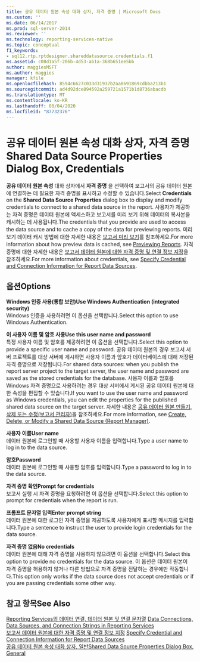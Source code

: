 ```yaml
---
title: 공유 데이터 원본 속성 대화 상자, 자격 증명 | Microsoft Docs
ms.custom: ''
ms.date: 06/14/2017
ms.prod: sql-server-2014
ms.reviewer: ''
ms.technology: reporting-services-native
ms.topic: conceptual
f1_keywords:
- sql12.rtp.rptdesigner.shareddatasource.credentials.f1
ms.assetid: c08d1a5f-206b-4d53-ab1a-368b651ee5bb
author: maggiesMSFT
ms.author: maggies
manager: kfile
ms.openlocfilehash: 8594c6627c033d31937b2aa8691869cdbba213b1
ms.sourcegitcommit: ad4d92dce894592a259721a1571b1d8736abacdb
ms.translationtype: MT
ms.contentlocale: ko-KR
ms.lasthandoff: 08/04/2020
ms.locfileid: "87732376"
---
```

# <a name="shared-data-source-properties-dialog-box-credentials"></a><span data-ttu-id="b7364-102">공유 데이터 원본 속성 대화 상자, 자격 증명</span><span class="sxs-lookup"><span data-stu-id="b7364-102">Shared Data Source Properties Dialog Box, Credentials</span></span>
  <span data-ttu-id="b7364-103">**공유 데이터 원본 속성** 대화 상자에서 **자격 증명** 을 선택하여 보고서의 공유 데이터 원본에 연결하는 데 필요한 자격 증명을 표시하고 수정할 수 있습니다.</span><span class="sxs-lookup"><span data-stu-id="b7364-103">Select **Credentials** on the **Shared Data Source Properties** dialog box to display and modify credentials to connect to a shared data source in the report.</span></span> <span data-ttu-id="b7364-104">사용자가 제공하는 자격 증명은 데이터 원본에 액세스하고 보고서를 미리 보기 위해 데이터의 복사본을 캐시하는 데 사용됩니다.</span><span class="sxs-lookup"><span data-stu-id="b7364-104">The credentials that you provide are used to access the data source and to cache a copy of the data for previewing reports.</span></span> <span data-ttu-id="b7364-105">미리 보기 데이터 캐시 방법에 대한 자세한 내용은 [보고서 미리 보기](reports/previewing-reports.md)를 참조하세요.</span><span class="sxs-lookup"><span data-stu-id="b7364-105">For more information about how preview data is cached, see [Previewing Reports](reports/previewing-reports.md).</span></span> <span data-ttu-id="b7364-106">자격 증명에 대한 자세한 내용은 [보고서 데이터 원본에 대한 자격 증명 및 연결 정보 지정](report-data/specify-credential-and-connection-information-for-report-data-sources.md)을 참조하세요.</span><span class="sxs-lookup"><span data-stu-id="b7364-106">For more information about credentials, see [Specify Credential and Connection Information for Report Data Sources](report-data/specify-credential-and-connection-information-for-report-data-sources.md).</span></span>  
  
## <a name="options"></a><span data-ttu-id="b7364-107">옵션</span><span class="sxs-lookup"><span data-stu-id="b7364-107">Options</span></span>  
 <span data-ttu-id="b7364-108">**Windows 인증 사용(통합 보안)**</span><span class="sxs-lookup"><span data-stu-id="b7364-108">**Use Windows Authentication (integrated security)**</span></span>  
 <span data-ttu-id="b7364-109">Windows 인증을 사용하려면 이 옵션을 선택합니다.</span><span class="sxs-lookup"><span data-stu-id="b7364-109">Select this option to use Windows Authentication.</span></span>  
  
 <span data-ttu-id="b7364-110">**이 사용자 이름 및 암호 사용**</span><span class="sxs-lookup"><span data-stu-id="b7364-110">**Use this user name and password**</span></span>  
 <span data-ttu-id="b7364-111">특정 사용자 이름 및 암호를 제공하려면 이 옵션을 선택합니다.</span><span class="sxs-lookup"><span data-stu-id="b7364-111">Select this option to provide a specific user name and password.</span></span> <span data-ttu-id="b7364-112">공유 데이터 원본의 경우 보고서 서버 프로젝트를 대상 서버에 게시하면 사용자 이름과 암호가 데이터베이스에 대해 저장된 자격 증명으로 저장됩니다.</span><span class="sxs-lookup"><span data-stu-id="b7364-112">For shared data sources: when you publish the report server project to the target server, the user name and password are saved as the stored credentials for the database.</span></span> <span data-ttu-id="b7364-113">사용자 이름과 암호를 Windows 자격 증명으로 사용하려는 경우 대상 서버에서 게시된 공유 데이터 원본에 대한 속성을 편집할 수 있습니다.</span><span class="sxs-lookup"><span data-stu-id="b7364-113">If you want to use the user name and password as Windows credentials, you can edit the properties for the published shared data source on the target server.</span></span> <span data-ttu-id="b7364-114">자세한 내용은 [공유 데이터 원본 만들기, 삭제 또는 수정&#40;보고서 관리자&#41;](../../2014/reporting-services/create-delete-or-modify-a-shared-data-source-report-manager.md)을 참조하세요.</span><span class="sxs-lookup"><span data-stu-id="b7364-114">For more information, see [Create, Delete, or Modify a Shared Data Source &#40;Report Manager&#41;](../../2014/reporting-services/create-delete-or-modify-a-shared-data-source-report-manager.md).</span></span>  
  
 <span data-ttu-id="b7364-115">**사용자 이름**</span><span class="sxs-lookup"><span data-stu-id="b7364-115">**User name**</span></span>  
 <span data-ttu-id="b7364-116">데이터 원본에 로그인할 때 사용할 사용자 이름을 입력합니다.</span><span class="sxs-lookup"><span data-stu-id="b7364-116">Type a user name to log in to the data source.</span></span>  
  
 <span data-ttu-id="b7364-117">**암호**</span><span class="sxs-lookup"><span data-stu-id="b7364-117">**Password**</span></span>  
 <span data-ttu-id="b7364-118">데이터 원본에 로그인할 때 사용할 암호를 입력합니다.</span><span class="sxs-lookup"><span data-stu-id="b7364-118">Type a password to log in to the data source.</span></span>  
  
 <span data-ttu-id="b7364-119">**자격 증명 확인**</span><span class="sxs-lookup"><span data-stu-id="b7364-119">**Prompt for credentials**</span></span>  
 <span data-ttu-id="b7364-120">보고서 실행 시 자격 증명을 요청하려면 이 옵션을 선택합니다.</span><span class="sxs-lookup"><span data-stu-id="b7364-120">Select this option to prompt for credentials when the report is run.</span></span>  
  
 <span data-ttu-id="b7364-121">**프롬프트 문자열 입력**</span><span class="sxs-lookup"><span data-stu-id="b7364-121">**Enter prompt string**</span></span>  
 <span data-ttu-id="b7364-122">데이터 원본에 대한 로그인 자격 증명을 제공하도록 사용자에게 표시할 메시지를 입력합니다.</span><span class="sxs-lookup"><span data-stu-id="b7364-122">Type a sentence to instruct the user to provide login credentials for the data source.</span></span>  
  
 <span data-ttu-id="b7364-123">**자격 증명 없음**</span><span class="sxs-lookup"><span data-stu-id="b7364-123">**No credentials**</span></span>  
 <span data-ttu-id="b7364-124">데이터 원본에 대해 자격 증명을 사용하지 않으려면 이 옵션을 선택합니다.</span><span class="sxs-lookup"><span data-stu-id="b7364-124">Select this option to provide no credentials for the data source.</span></span> <span data-ttu-id="b7364-125">이 옵션은 데이터 원본이 자격 증명을 허용하지 않거나 다른 방법으로 자격 증명을 전달하는 경우에만 작동합니다.</span><span class="sxs-lookup"><span data-stu-id="b7364-125">This option only works if the data source does not accept credentials or if you are passing credentials some other way.</span></span>  
  
## <a name="see-also"></a><span data-ttu-id="b7364-126">참고 항목</span><span class="sxs-lookup"><span data-stu-id="b7364-126">See Also</span></span>  
 <span data-ttu-id="b7364-127">[Reporting Services의 데이터 연결, 데이터 원본 및 연결 문자열](../../2014/reporting-services/data-connections-data-sources-and-connection-strings-in-reporting-services.md) </span><span class="sxs-lookup"><span data-stu-id="b7364-127">[Data Connections, Data Sources, and Connection Strings in Reporting Services](../../2014/reporting-services/data-connections-data-sources-and-connection-strings-in-reporting-services.md) </span></span>  
 <span data-ttu-id="b7364-128">[보고서 데이터 원본에 대한 자격 증명 및 연결 정보 지정](report-data/specify-credential-and-connection-information-for-report-data-sources.md) </span><span class="sxs-lookup"><span data-stu-id="b7364-128">[Specify Credential and Connection Information for Report Data Sources](report-data/specify-credential-and-connection-information-for-report-data-sources.md) </span></span>  
 [<span data-ttu-id="b7364-129">공유 데이터 원본 속성 대화 상자, 일반</span><span class="sxs-lookup"><span data-stu-id="b7364-129">Shared Data Source Properties Dialog Box, General</span></span>](../../2014/reporting-services/shared-data-source-properties-dialog-box-general.md)  
  
  
